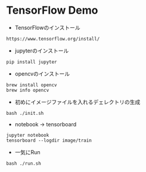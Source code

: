 # TensorFlow Demo

* TensorFlowのインストール
~~~
https://www.tensorflow.org/install/
~~~

* jupyterのインストール
~~~
pip install jupyter 
~~~

* opencvのインストール
~~~
brew install opencv
brew info opencv
~~~

* 初めにイメージファイルを入れるデェレクトリの生成
~~~
bash ./init.sh
~~~

* notebook → tensorboard
~~~
jupyter notebook
tensorboard --logdir image/train
~~~

* 一気にRun
~~~
bash ./run.sh
~~~